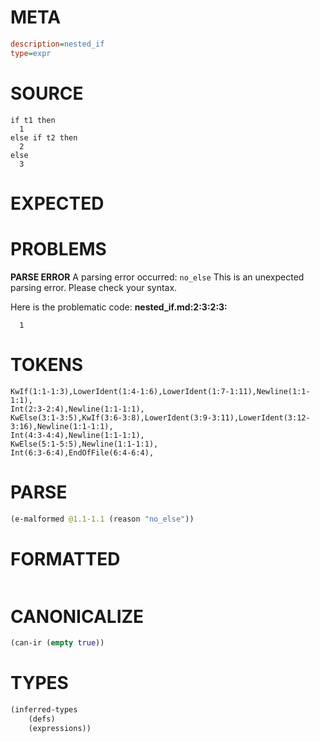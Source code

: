 # META
~~~ini
description=nested_if
type=expr
~~~
# SOURCE
~~~roc
if t1 then
  1
else if t2 then
  2
else
  3
~~~
# EXPECTED
# PROBLEMS
**PARSE ERROR**
A parsing error occurred: `no_else`
This is an unexpected parsing error. Please check your syntax.

Here is the problematic code:
**nested_if.md:2:3:2:3:**
```roc
  1
```
  


# TOKENS
~~~zig
KwIf(1:1-1:3),LowerIdent(1:4-1:6),LowerIdent(1:7-1:11),Newline(1:1-1:1),
Int(2:3-2:4),Newline(1:1-1:1),
KwElse(3:1-3:5),KwIf(3:6-3:8),LowerIdent(3:9-3:11),LowerIdent(3:12-3:16),Newline(1:1-1:1),
Int(4:3-4:4),Newline(1:1-1:1),
KwElse(5:1-5:5),Newline(1:1-1:1),
Int(6:3-6:4),EndOfFile(6:4-6:4),
~~~
# PARSE
~~~clojure
(e-malformed @1.1-1.1 (reason "no_else"))
~~~
# FORMATTED
~~~roc

~~~
# CANONICALIZE
~~~clojure
(can-ir (empty true))
~~~
# TYPES
~~~clojure
(inferred-types
	(defs)
	(expressions))
~~~
